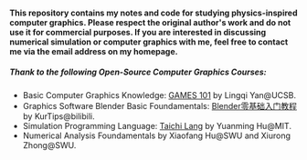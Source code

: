#### This repository contains my notes and code for studying physics-inspired computer graphics. Please respect the original author's work and do not use it for commercial purposes. If you are interested in discussing numerical simulation or computer graphics with me, feel free to contact me via the email address on my homepage.

##### Thank to the following Open-Source Computer Graphics Courses:

* Basic Computer Graphics Knowledge: [GAMES 101](https://sites.cs.ucsb.edu/~lingqi/teaching/games101.html) by Lingqi Yan@UCSB.
* Graphics Software Blender Basic Foundamentals: [Blender零基础入门教程](https://www.bilibili.com/video/BV14u41147YH/?spm_id_from=333.1387.favlist.content.click&vd_source=32) by KurTips@bilibili.
* Simulation Programming Language: [Taichi Lang](https://docs.taichi-lang.org/) by Yuanming Hu@MIT.
* Numerical Analysis Foundamentals by Xiaofang Hu@SWU and Xiurong Zhong@SWU.
